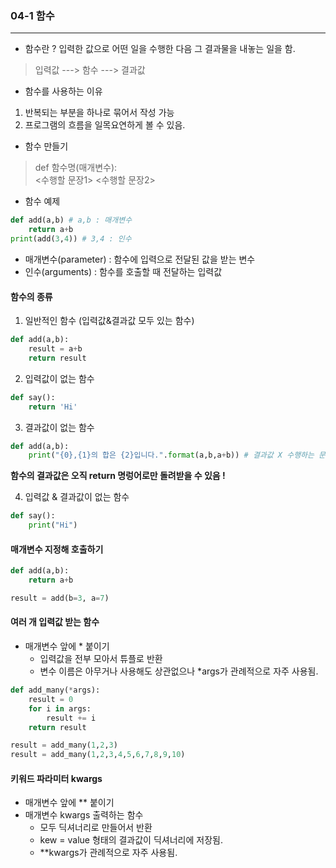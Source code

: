 ### 04-1 함수
---
- 함수란 ? 입력한 값으로 어떤 일을 수행한 다음 그 결과물을 내놓는 일을 함.
> 입력값 ---> 함수 ---> 결과값
- 함수를 사용하는 이유
1. 반복되는 부분을 하나로 묶어서 작성 가능
2. 프로그램의 흐름을 일목요연하게 볼 수 있음.

- 함수 만들기
>def 함수명(매개변수):<br>
>   <수행할 문장1>
>   <수행할 문장2>

- 함수 예제
``` python
def add(a,b) # a,b : 매개변수
    return a+b
print(add(3,4)) # 3,4 : 인수
```
- 매개변수(parameter) : 함수에 입력으로 전달된 값을 받는 변수
- 인수(arguments) : 함수를 호출할 때 전달하는 입력값

#### 함수의 종류
1. 일반적인 함수 (입력값&결과값 모두 있는 함수)
```python
def add(a,b): 
    result = a+b
    return result
```
2. 입력값이 없는 함수
```python
def say():
    return 'Hi'
```
3. 결과값이 없는 함수
```python
def add(a,b):
    print("{0},{1}의 합은 {2}입니다.".format(a,b,a+b)) # 결과값 X 수행하는 문장
```
**함수의 결과값은 오직 return 명렁어로만 돌려받을 수 있음 !**

4. 입력값 & 결과값이 없는 함수
```python
def say():
    print("Hi")
```
#### 매개변수 지정해 호출하기
```python
def add(a,b):
    return a+b

result = add(b=3, a=7)
```

#### 여러 개 입력값 받는 함수 
- 매개변수 앞에 * 붙이기
    - 입력값을 전부 모아서 튜플로 반환
    - 변수 이름은 아무거나 사용해도 상관없으나 *args가 관례적으로 자주 사용됨.
```python
def add_many(*args):
    result = 0
    for i in args:
        result += i
    return result

result = add_many(1,2,3)
result = add_many(1,2,3,4,5,6,7,8,9,10)
```

#### 키워드 파라미터 kwargs
- 매개변수 앞에 ** 붙이기
- 매개변수 kwargs 출력하는 함수
    - 모두 딕셔너리로 만들어서 반환
    - kew = value 형태의 결과값이 딕셔너리에 저장됨.
    - **kwargs가 관례적으로 자주 사용됨. 


